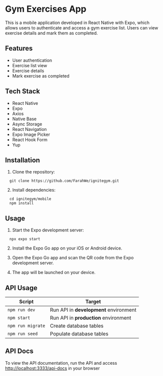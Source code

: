 # Gym Exercises App

This is a mobile application developed in React Native with Expo, which allows users to authenticate and access a gym exercise list. Users can view exercise details and mark them as completed.

## Features

- User authentication
- Exercise list view
- Exercise details
- Mark exercise as completed

## Tech Stack

- React Native
- Expo
- Axios
- Native Base
- Async Storage
- React Navigation
- Expo Image Picker
- React Hook Form
- Yup

## Installation

1. Clone the repository:

```console
  git clone https://github.com/FarahWe/ignitegym.git
```

2. Install dependencies:

```console
  cd ignitegym/mobile
  npm install
```

## Usage

1. Start the Expo development server:

```console
  npx expo start
```

2. Install the Expo Go app on your iOS or Android device.

3. Open the Expo Go app and scan the QR code from the Expo development server.

4. The app will be launched on your device.

## API Usage

| Script            | Target                                 |
| ----------------- | -------------------------------------- |
| `npm run dev`     | Run API in **development** environment |
| `npm start`       | Run API in **production** environment  |
| `npm run migrate` | Create database tables                 |
| `npm run seed`    | Populate database tables               |

## API Docs

To view the API documentation, run the API and access [http://localhost:3333/api-docs](http://localhost:3333/api-docs) in your browser
